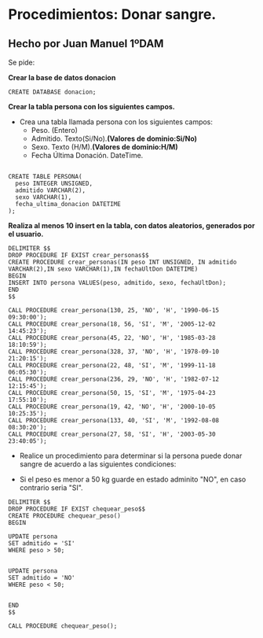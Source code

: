 # Procedimientos: Donar sangre.  

## Hecho por Juan Manuel 1ºDAM  

Se pide:  

**Crear la base de datos donacion**  

```mysql 
CREATE DATABASE donacion;
```

**Crear la tabla persona con los siguientes campos.**  

- Crea una tabla llamada persona con los siguientes campos:
    - Peso. (Entero)
    - Admitido. Texto(Si/No).__(Valores de dominio:Si/No)__
    - Sexo. Texto (H/M).__(Valores de dominio:H/M)__
    - Fecha Última Donación. DateTime.

```mysql
  
CREATE TABLE PERSONA(
  peso INTEGER UNSIGNED,
  admitido VARCHAR(2),
  sexo VARCHAR(1),
  fecha_ultima_donacion DATETIME
); 

```


**Realiza al menos 10 insert en la tabla, con datos aleatorios, generados por el usuario.**

```mysql
DELIMITER $$
DROP PROCEDURE IF EXIST crear_personas$$
CREATE PROCEDURE crear_personas(IN peso INT UNSIGNED, IN admitido VARCHAR(2),IN sexo VARCHAR(1),IN fechaUltDon DATETIME)
BEGIN
INSERT INTO persona VALUES(peso, admitido, sexo, fechaUltDon);
END
$$

CALL PROCEDURE crear_persona(130, 25, 'NO', 'H', '1990-06-15 09:30:00');
CALL PROCEDURE crear_persona(18, 56, 'SI', 'M', '2005-12-02 14:45:23');
CALL PROCEDURE crear_persona(45, 22, 'NO', 'H', '1985-03-28 18:10:59');
CALL PROCEDURE crear_persona(328, 37, 'NO', 'H', '1978-09-10 21:20:15');
CALL PROCEDURE crear_persona(22, 48, 'SI', 'M', '1999-11-18 06:05:30');
CALL PROCEDURE crear_persona(236, 29, 'NO', 'H', '1982-07-12 12:15:45');
CALL PROCEDURE crear_persona(50, 15, 'SI', 'M', '1975-04-23 17:55:10');
CALL PROCEDURE crear_persona(19, 42, 'NO', 'H', '2000-10-05 10:25:35');
CALL PROCEDURE crear_persona(133, 40, 'SI', 'M', '1992-08-08 08:30:20');
CALL PROCEDURE crear_persona(27, 58, 'SI', 'H', '2003-05-30 23:40:05');

```
- Realice un procedimiento para determinar si la persona puede donar sangre de acuerdo a las siguientes condiciones:

 - Si el peso es menor a 50 kg guarde en estado adminito "NO", en caso contrario seria "SI".

```mysql
DELIMITER $$
DROP PROCEDURE IF EXIST chequear_peso$$
CREATE PROCEDURE chequear_peso()
BEGIN

UPDATE persona 
SET admitido = 'SI'
WHERE peso > 50;


UPDATE persona 
SET admitido = 'NO'
WHERE peso < 50;
    
   
END
$$

CALL PROCEDURE chequear_peso();

```
